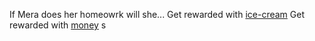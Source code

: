 If Mera does her homeowrk will she...
Get rewarded with [ice-cream](ice-cream.md)
Get rewarded with [money](money.md) s
